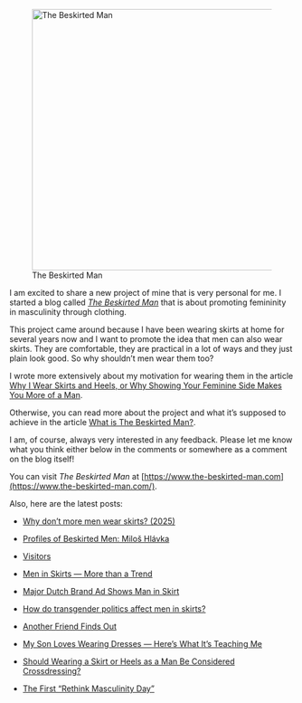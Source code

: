 <figure><img loading="lazy" decoding="async" src="avatar.jpg" alt="The Beskirted Man" style="width:462px;height:462px"><figcaption>The Beskirted Man</figcaption></figure>

I am excited to share a new project of mine that is very personal for me. I started a blog called *[The Beskirted Man](https://www.the-beskirted-man.com/)* that is about promoting femininity in masculinity through clothing.

This project came around because I have been wearing skirts at home for several years now and I want to promote the idea that men can also wear skirts. They are comfortable, they are practical in a lot of ways and they just plain look good. So why shouldn’t men wear them too?

I wrote more extensively about my motivation for wearing them in the article [Why I Wear Skirts and Heels, or Why Showing Your Feminine Side Makes You More of a Man](https://www.the-beskirted-man.com/skirts-and-dresses/why-i-wear-skirts-and-heels-or-why-showing-your-feminine-side-makes-you-more-of-a-man/).

Otherwise, you can read more about the project and what it’s supposed to achieve in the article [What is The Beskirted Man?](https://www.the-beskirted-man.com/general/what-is-the-beskirted-man/).

I am, of course, always very interested in any feedback. Please let me know what you think either below in the comments or somewhere as a comment on the blog itself!

You can visit *The Beskirted Man* at [https://www.the-beskirted-man.com](https://www.the-beskirted-man.com/).

Also, here are the latest posts:

-   [Why don’t more men wear skirts? (2025)](https://www.the-beskirted-man.com/in-the-media/why-dont-more-men-wear-skirts-2025/)
    
-   [Profiles of Beskirted Men: Miloš Hlávka](https://www.the-beskirted-man.com/profiles-of-beskirted-men/milos-hlavka/)
    
-   [Visitors](https://www.the-beskirted-man.com/general/visitors-2025/)
    
-   [Men in Skirts — More than a Trend](https://www.the-beskirted-man.com/in-the-media/men-in-skirts-more-than-a-trend/)
    
-   [Major Dutch Brand Ad Shows Man in Skirt](https://www.the-beskirted-man.com/in-the-media/major-dutch-brand-ad-shows-man-in-skirt/)
    
-   [How do transgender politics affect men in skirts?](https://www.the-beskirted-man.com/gender/how-do-transgender-politics-affect-men-in-skirts/)
    
-   [Another Friend Finds Out](https://www.the-beskirted-man.com/personal-experiences/another-friend-finds-out/)
    
-   [My Son Loves Wearing Dresses — Here’s What It’s Teaching Me](https://www.the-beskirted-man.com/in-the-media/my-son-loves-wearing-dresses-heres-what-its-teaching-me/)
    
-   [Should Wearing a Skirt or Heels as a Man Be Considered Crossdressing?](https://www.the-beskirted-man.com/gender/should-wearing-a-skirt-or-heels-as-a-man-be-considered-crossdressing/)
    
-   [The First “Rethink Masculinity Day”](https://www.the-beskirted-man.com/in-the-media/the-first-rethink-masculinity-day/)